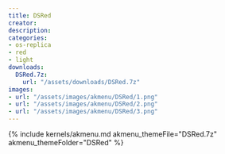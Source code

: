 ```yaml
---
title: DSRed
creator:
description: 
categories:
- os-replica
- red
- light
downloads:
  DSRed.7z:
    url: "/assets/downloads/DSRed.7z"
images:
- url: "/assets/images/akmenu/DSRed/1.png"
- url: "/assets/images/akmenu/DSRed/2.png"
- url: "/assets/images/akmenu/DSRed/3.png"
---
```


{% include kernels/akmenu.md akmenu_themeFile="DSRed.7z" akmenu_themeFolder="DSRed" %}
